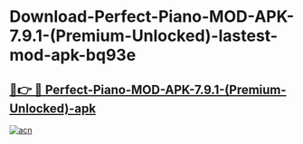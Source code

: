# Download-Perfect-Piano-MOD-APK-7.9.1-(Premium-Unlocked)-lastest-mod-apk-bq93e

<h2><a href="https://apkcomod.com?title=Perfect-Piano-MOD-APK-7.9.1-(Premium-Unlocked)">🔗👉 🔴 Perfect-Piano-MOD-APK-7.9.1-(Premium-Unlocked)-apk </a></h2>

[![acn](https://github.com/user-attachments/assets/0f9c940e-d8b0-45ae-aac7-cd30a18b3e1c)](https://apkcomod.com?title=Perfect-Piano-MOD-APK-7.9.1-(Premium-Unlocked))
